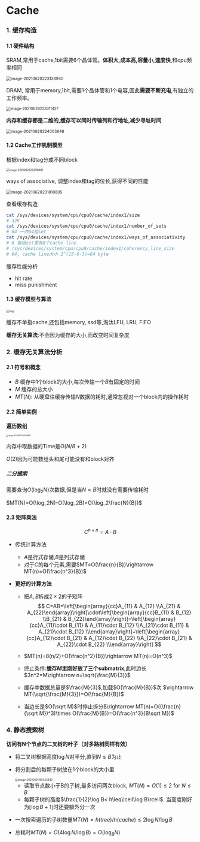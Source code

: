 # Cache

### 1. 缓存构造

#### 1.1 硬件结构

SRAM,常用于cache,1bit需要6个晶体管。**体积大,成本高,容量小,速度快**,和cpu频率相同

<img src="C:\Users\PANDA\AppData\Roaming\Typora\typora-user-images\image-20210628223134940.png" alt="image-20210628223134940" style="zoom:75%;" />



DRAM, 常用于memory,1bit,需要1个晶体管和1个电容,因此**需要不断充电**,有独立的工作频率。

<img src="C:\Users\PANDA\AppData\Roaming\Typora\typora-user-images\image-20210628223311437.png" alt="image-20210628223311437" style="zoom:70%;" />

**内存和缓存都是二维的,缓存可以同时传输列和行地址,减少寻址时间**

<img src="C:\Users\PANDA\AppData\Roaming\Typora\typora-user-images\image-20210628224303648.png" alt="image-20210628224303648" style="zoom:75%;" />



#### 1.2 Cache工作机制模型

根据index和tag分成不同block

<img src="C:\Users\PANDA\AppData\Roaming\Typora\typora-user-images\image-20210628232116491.png" alt="image-20210628232116491" style="zoom:50%;" />



ways of associative, 调整index和tag的位长,获得不同的性能

<img src="C:\Users\PANDA\AppData\Roaming\Typora\typora-user-images\image-20210628231810805.png" alt="image-20210628231810805" style="zoom:75%;" />

查看缓存构造

```bash
cat /sys/devices/system/cpu/cpu0/cache/index1/size
# 32K 
cat /sys/devices/system/cpu/cpu0/cache/index1/number_of_sets
# 64 一共64组set
cat /sys/devices/system/cpu/cpu0/cache/index1/ways_of_associativity
# 8 每组set里有8个cache line
# /sys/devices/system/cpu/cpu0/cache/index1/coherency_line_size
# 64, cache line大小 2^(15-6-3)=64 byte
```

缓存性能分析

- hit rate
- miss punishment

#### 1.3 缓存模型与算法

<img src="https://i.imgur.com/suD65Rs.png" alt="img" style="zoom:50%;" />

缓存不单指cache,还包括memory, ssd等,淘汰LFU, LRU, FIFO

**缓存无关算法**:不会因为缓存的大小,而改变时间复杂度



### 2. 缓存无关算法分析

#### 2.1 符号和概念

- $B$ 缓存中1个block的大小,每次传输一个$B$有固定的时间
- $M$ 缓存的总大小
- $MT(N)$: 从硬盘往缓存传输$N$数据的耗时,通常忽视对一个block内的操作耗时



#### 2.2 简单实例

 **遍历数组**

<img src="C:\Users\PANDA\AppData\Roaming\Typora\typora-user-images\image-20210501104006867.png" alt="image-20210501104006867" style="zoom:33%;" />	

内存中取数据的Time是$O(N/B+2)$

$O(2)$因为可能数组头和尾可能没有和block对齐

##### 二分搜索

需要查询$O(\log_2N)$次数据,但是当$N=B$时就没有需要传输耗时

$MT(N)=O(\log_2N)-O(\log_2B)=O(\log_2\frac{N}{B})$



#### 2.3 矩阵乘法

$$
C^{n\times n}=A\cdot B
$$

- 传统计算方法

  - $A$是行式存储,$B$是列式存储
  - 对于$C$的每个元素,需要$MT=O(\frac{n}{B})\rightarrow MT(n)=O(\frac{n^3}{B})$

- **更好的计算方法**

  - 把$A,B$拆成$2\times2$的子矩阵
    $$
    C=AB=\left[\begin{array}{cc}A_{11} & A_{12} \\A_{21} & A_{22}\end{array}\right]\cdot\left[\begin{array}{cc}B_{11} & B_{12} \\B_{21} & B_{22}\end{array}\right]=\left[\begin{array}{cc}A_{11}\cdot B_{11} & A_{11}\cdot B_{12} \\A_{21}\cdot B_{11} & A_{21}\cdot B_{12} \\\end{array}\right]+\left[\begin{array}{cc}A_{12}\cdot B_{21} & A_{12}\cdot B_{22} \\A_{22}\cdot B_{21} & A_{22}\cdot B_{22} \\\end{array}\right]
    $$

  - $MT(n)=8(n/2)+O(\frac{n^2}{B})\rightarrow MT(n)=O(n^3)$

  - 终止条件:**缓存$M$里刚好放了三个submatrix**,此时边长$3n^2=M\rightarrow n=\sqrt{\frac{M}{3}}$

  - 缓存中数据总量是$\frac{M}{3}$,加载$O(\frac{M}{B})$次 $\rightarrow MT(\sqrt{\frac{M}{3}})=O(\frac{M}{B})$

  - 当边长是$O(\sqrt M)$时停止拆分$\rightarrow MT(n)=O((\frac{n}{\sqrt M})^3)\times O(\frac{M}{B})=O(\frac{n^3}{B\sqrt M})$



### 4. 静态搜索树

**访问有N个节点的二叉树的叶子（对多路树同样有效）**

- 将二叉树根据高度$\log N$对半分,直到$N\leq B$为止

- 将分割后的每颗子树放在1个block的大小里

  <img src="C:\Users\PANDA\AppData\Roaming\Typora\typora-user-images\image-20210501155424842.png" alt="image-20210501155424842" style="zoom:50%;" />

  - 读取节点数小于B的子树,最多访问两次block, $MT(N)=O(1)\leq2\text{ for }N\leq B$
  - 每颗子树的高度$\frac{1}{2}\log B< h\leq\lceil\log B\rceil$. 当高度刚好为$\lfloor\log B+1\rfloor$时还要额外分一次

- 一次搜索遍历的子树数量$MT(N)=h(tree)/h(cache)\leq2\log N/\log B$

- 总耗时$MT(N)=O(4\log N/\log B)=O(\log_B N)$

